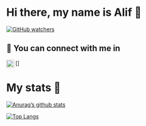 # Hi there, my name is Alif 👋

[![GitHub watchers](https://img.shields.io/github/watchers/Naereen/StrapDown.js.svg?style=social&label=Watch&maxAge=2592000)](https://GitHub.com/Naereen/StrapDown.js/watchers/)

## 	:handshake: You can connect with me in
[<a href="https://www.linkedin.com/in/ihsanulalif/"><img align="left" src="https://raw.githubusercontent.com/yushi1007/yushi1007/main/images/linkedin.svg" alt="mynameisalif | LinkedIn" width="21px"/></a>]

# My stats :medal_sports:
[![Anurag’s github stats](https://github-readme-stats.vercel.app/api?username=mynameisalif)](https://github.com/mynameisalif)

[![Top Langs](https://github-readme-stats.vercel.app/api/top-langs/?username=mynameisalif&layout=compact)](https://github.com/mynameisalif)
<!--
**mynameisalif/mynameisalif** is a ✨ _special_ ✨ repository because its `README.md` (this file) appears on your GitHub profile.

Here are some ideas to get you started:

- 🔭 I’m currently working on ...
- 🌱 I’m currently learning ...
- 👯 I’m looking to collaborate on ...
- 🤔 I’m looking for help with ...
- 💬 Ask me about ...
- 📫 How to reach me: ...
- 😄 Pronouns: ...
- ⚡ Fun fact: ...
-->
